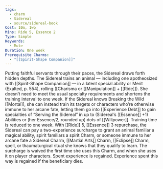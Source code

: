 ```yaml
---
tags:
  - charm
  - Sidereal
  - source/sidereal-book
Cost: 10m, 1wp
Mins: Ride 5, Essence 2
Type: Simple
Keywords:
  - Mute
Duration: One week
Prerequisite Charms:
  - "[[Spirit-Shape Companion]]"
---
```

Putting faithful servants through their paces, the Sidereal draws forth hidden depths. The Sidereal trains an animal — including one apotheosized with [[Spirit-Shape Companion]] — in a latent special ability or Merit (Exalted, p. 554), rolling ([Charisma or [[Manipulation]] + [[Ride]]). She doesn’t need to meet the usual specialty requirements and shortens the training interval to one week. If the Sidereal knows Breaking the Wild [[Mortal]], she can instead train its targets or characters who’re otherwise immune to her arcane fate, letting them go into [[Experience Debt]] to gain specialties of “Serving the Sidereal” in up to (Sidereal’s [[Essence]] +1) Abilities or (her Essence/2, rounded up) dots of [[Willpower]]. Training time is reduced to one week. With [[Ride]] 5, [[Essence]] 3 repurchase, the Sidereal can pay a two-experience surcharge to grant an animal familiar a magical ability, spirit familiars a spirit Charm, or someone immune to her arcane fate a Sidereal Charm, [[Martial Arts]] Charm, [[Eclipse]] Charm, spell, or thaumaturgical ritual she knows that they qualify to learn. The surcharge is waived the first time she uses this Charm, and when she uses it on player characters. Spent experience is regained. Experience spent this way is regained if the beneficiary dies.